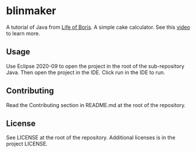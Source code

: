 # blinmaker

A tutorial of Java from [Life of Boris](https://www.youtube.com/c/LifeofBoris). A simple cake calculator.
See this [video](https://youtu.be/FMIZEfjYmtM) to learn more.

## Usage

Use Eclipse 2020-09 to open the project in the root of the sub-repository Java. Then open the project in the IDE. Click run in the IDE to run.

## Contributing

Read the Contributing section in README.md at the root of the repository.

## License

See LICENSE at the root of the repository. Additional licenses is in the project LICENSE.
